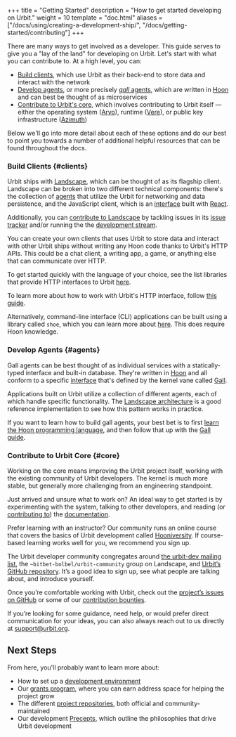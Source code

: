 +++
title = "Getting Started"
description = "How to get started developing on Urbit."
weight = 10
template = "doc.html"
aliases = ["/docs/using/creating-a-development-ship/", "/docs/getting-started/contributing"]
+++

There are many ways to get involved as a developer. This guide serves to give
you a "lay of the land" for developing on Urbit. Let's start with what you can
contribute to. At a high level, you can:

- [Build clients](#clients), which use Urbit as their back-end to store data and
  interact with the network
- [Develop agents](#agents), or more precisely [*gall*
  agents](@/docs/arvo/gall/gall.md), which are written in [Hoon](/docs/hoon/)
  and can best be thought of as microservices
- [Contribute to Urbit's core](#core), which involves contributing to Urbit
  itself &mdash; either the operating system
  ([Arvo](https://github.com/urbit/urbit/tree/master/pkg/arvo)), runtime
  ([Vere](https://github.com/urbit/urbit/tree/master/pkg/urbit)), or public key
  infrastructure ([Azimuth](https://github.com/urbit/azimuth))
  
Below we'll go into more detail about each of these options and do our best to
point you towards a number of additional helpful resources that can be found
throughout the docs.

### Build Clients {#clients}

Urbit ships with [Landscape](@/docs/landscape/overview.md), which can be thought
of as its flagship client. Landscape can be broken into two different technical
components: there's the collection of [agents](#agents) that utilize the
Urbit for networking and data persistence, and the JavaScript client, which is
an [interface](https://github.com/urbit/urbit/tree/master/pkg/interface) built
with [React](https://reactjs.org).

Additionally, you can [contribute to
Landscape](https://github.com/urbit/urbit/blob/master/pkg/interface/CONTRIBUTING.md)
by tackling issues in its [issue
tracker](https://github.com/urbit/landscape/issues) and/or running the the
[development stream](https://groups.google.com/a/urbit.org/g/dev/c/r2hv4ajCLwk).

You can create your own clients that uses Urbit to store data and interact with
other Urbit ships without writing any Hoon code thanks to Urbit's HTTP APIs.
This could be a chat client, a writing app, a game, or anything else that can
communicate over HTTP.

To get started quickly with the language of your choice, see the list 
libraries that provide HTTP interfaces to Urbit [here](https://github.com/urbit/awesome-urbit#http-apis-airlock).

To learn more about how to work with Urbit's HTTP interface, follow [this
guide](@/docs/arvo/eyre/using-eyre.md).

Alternatively, command-line interface (CLI) applications can be built using a
library called `shoe`, which you can learn more about
[here](@/docs/hoon/guides/cli-tutorial.md). This does require Hoon knowledge.

### Develop Agents {#agents}

Gall agents can be best thought of as individual services with a
statically-typed interface and built-in database. They're written in
[Hoon](@/docs/hoon/overview.md) and all conform to a specific
[interface](@/docs/arvo/gall/gall-api.md) that's defined by the kernel vane
called [Gall](@/docs/arvo/gall/gall.md).

Applications built on Urbit utilize a collection of different agents, each of
which handle specific functionality. The [Landscape
architecture](@/docs/landscape/overview.md) is a good reference implementation
to see how this pattern works in practice.

If you want to learn how to build gall agents, your best bet is to first [learn
the Hoon programming language](@/docs/hoon/hoon-school/_index.md), and then follow that
up with the [Gall guide](@/docs/arvo/gall/tutorial.md).

### Contribute to Urbit Core {#core}

Working on the core means improving the Urbit project itself, working with the
existing community of Urbit developers. The kernel is much more stable, but
generally more challenging from an engineering standpoint.

Just arrived and unsure what to work on? An ideal way to get started is by
experimenting with the system, talking to other developers, and reading (or
[contributing to](https://github.com/urbit/docs)) the [documentation](/docs/).

Prefer learning with an instructor? Our community runs an online course that
covers the basics of Urbit development called
[Hooniversity](https://hooniversity.org/). If course-based learning works well
for you, we recommend you sign up.

The Urbit developer community congregates around [the urbit-dev mailing
list](https://groups.google.com/a/urbit.org/forum/#!forum/dev), the
`~bitbet-bolbel/urbit-community` group on Landscape, and [Urbit’s GitHub
repository](https://github.com/urbit/urbit). It’s a good idea to sign up, see
what people are talking about, and introduce yourself.

Once you’re comfortable working with Urbit, check out the [project’s issues on
GitHub](https://github.com/urbit/urbit/issues) or some of our [contribution
bounties](https://grants.urbit.org/).

If you’re looking for some guidance, need help, or would prefer direct
communication for your ideas, you can also always reach out to us directly at
[support@urbit.org](mailto:support@urbit.org).

## Next Steps

From here, you'll probably want to learn more about:

- How to set up a [development environment](@/docs/development/environment.md)
- Our [grants program](@/docs/development/grants.md), where you can earn address
  space for helping the project grow
- The different [project
  repositories](@/docs/development/project-repositories.md), both official and
  community-maintained
- Our development [Precepts](@/docs/development/precepts.md), which outline the
  philosophies that drive Urbit development
